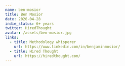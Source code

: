 ```yaml
---
name: ben-mosior
title: Ben Mosior
date: 2020-04-28
indie_status: 6+ years
twitter: HiredThought
avatar: /assets/ben-mosior.jpg
links:
  - title: Methodology whisperer
    url: https://www.linkedin.com/in/benjaminmosior/
  - title: Hired Thought
    url: https://hiredthought.com/
---
```

